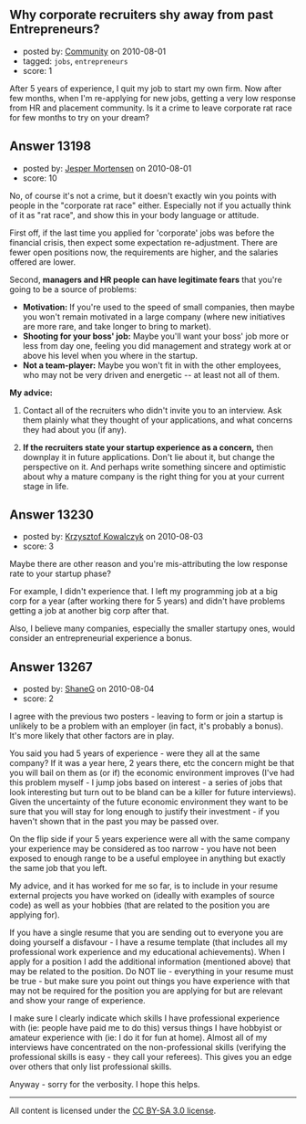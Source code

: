 ## Why corporate recruiters shy away from past Entrepreneurs?

- posted by: [Community](https://stackexchange.com/users/-1/-1-community) on 2010-08-01
- tagged: `jobs`, `entrepreneurs`
- score: 1

After 5 years of experience, I quit my job to start my own firm. Now after few months, when I'm re-applying for new jobs, getting a very low response from HR and placement community. Is it a crime to leave corporate rat race for few months to try on your dream? 


## Answer 13198

- posted by: [Jesper Mortensen](https://stackexchange.com/users/-1/1261-jesper-mortensen) on 2010-08-01
- score: 10

No, of course it's not a crime, but it doesn't exactly win you points with people in the "corporate rat race" either. Especially not if you actually think of it as "rat race", and show this in your body language or attitude.

First off, if the last time you applied for 'corporate' jobs was before the financial crisis, then expect some expectation re-adjustment. There are fewer open positions now, the requirements are higher, and the salaries offered are lower.

Second, **managers and HR people can have legitimate fears** that you're going to be a source of problems:

 - **Motivation:** If you're used to the speed of small companies, then maybe you won't remain motivated in a large company (where new initiatives are more rare, and take longer to bring to market).
 - **Shooting for your boss' job:** Maybe you'll want your boss' job more or less from day one, feeling you did management and strategy work at or above his level when you where in the startup.
 - **Not a team-player:** Maybe you won't fit in with the other employees, who may not be very driven and energetic -- at least not all of them.

**My advice:**

 1. Contact all of the recruiters who didn't invite you to an interview. Ask them plainly what they thought of your applications, and what concerns they had about you (if any).

 2. **If the recruiters state your startup experience as a concern,** then downplay it in future applications. Don't lie about it, but change the perspective on it. And perhaps write something sincere and optimistic about why a mature company is the right thing for you at your current stage in life.


## Answer 13230

- posted by: [Krzysztof Kowalczyk](https://stackexchange.com/users/-1/3945-krzysztof-kowalczyk) on 2010-08-03
- score: 3

Maybe there are other reason and you're mis-attributing the low response rate to your startup phase?

For example, I didn't experience that. I left my programming job at a big corp for a year (after working there for 5 years) and didn't have problems getting a job at another big corp after that.

Also, I believe many companies, especially the smaller startupy ones, would consider an entrepreneurial experience a bonus.



## Answer 13267

- posted by: [ShaneG](https://stackexchange.com/users/-1/3074-shaneg) on 2010-08-04
- score: 2

I agree with the previous two posters - leaving to form or join a startup is unlikely to be a problem with an employer (in fact, it's probably a bonus). It's more likely that other factors are in play.

You said you had 5 years of experience - were they all at the same company? If it was a year here, 2 years there, etc the concern might be that you will bail on them as (or if) the economic environment improves (I've had this problem myself - I jump jobs based on interest - a series of jobs that look interesting but turn out to be bland can be a killer for future interviews). Given the uncertainty of the future economic environment they want to be sure that you will stay for long enough to justify their investment - if you haven't shown that in the past you may be passed over.

On the flip side if your 5 years experience were all with the same company your experience may be considered as too narrow - you have not been exposed to enough range to be a useful employee in anything but exactly the same job that you left.

My advice, and it has worked for me so far, is to include in your resume external projects you have worked on (ideally with examples of source code) as well as your hobbies (that are related to the position you are applying for).

If you have a single resume that you are sending out to everyone you are doing yourself a disfavour - I have a resume template (that includes all my professional work experience and my educational achievements). When I apply for a position I add the additional information (mentioned above) that may be related to the position. Do NOT lie - everything in your resume must be true - but make sure you point out things you have experience with that may not be required for the position you are applying for but are relevant and show your range of experience.

I make sure I clearly indicate which skills I have professional experience with (ie: people have paid me to do this) versus things I have hobbyist or amateur experience with (ie: I do it for fun at home). Almost all of my interviews have concentrated on the non-professional skills (verifying the professional skills is easy - they call your referees). This gives you an edge over others that only list professional skills.

Anyway - sorry for the verbosity. I hope this helps.



---

All content is licensed under the [CC BY-SA 3.0 license](https://creativecommons.org/licenses/by-sa/3.0/).
